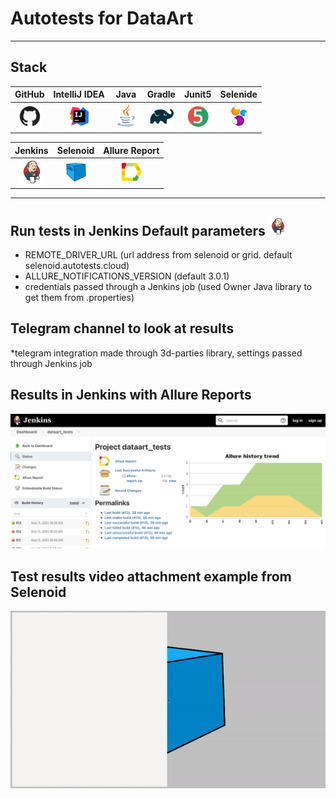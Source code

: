 # Autotests for DataArt
___
## Stack
| GitHub | IntelliJ IDEA | Java | Gradle | Junit5 | Selenide |
|:------:|:----:|:----:|:------:|:------:|:--------:|
| <img src="images/GitHub.svg" width="40" height="40"> | <img src="images/IDEA.svg" width="40" height="40"> | <img src="images/JAVA.svg" width="40" height="40"> | <img src="images/Gradle.svg" width="40" height="40"> | <img src="images/Junit5.svg" width="40" height="40"> | <img src="images/Selenide.svg" width="40" height="40"> |

| Jenkins | Selenoid | Allure Report | 
|:--------:|:-------------:|:---------:|
| <img src="images/Jenkins.svg" width="40" height="40"> | <img src="images/Selenoid.svg" width="40" height="40"> | <img src="images/Allure Report.svg" width="40" height="40"> | 
___

## Run tests in Jenkins Default parameters [](https://jenkins.autotests.cloud/job/MuratovEgor_HomeWork_12/build?delay=0sec) <a href="https://www.jetbrains.com/idea/"><img src="./images/Jenkins.svg" width="30" height="30"  alt="Jenkins"/></a>

* REMOTE_DRIVER_URL (url address from selenoid or grid. default selenoid.autotests.cloud)
* ALLURE_NOTIFICATIONS_VERSION (default 3.0.1)
* credentials passed through a Jenkins job (used Owner Java library to get them from .properties)

## Telegram channel to look at results [](https://t.me/joinchat/Mw7kwU7FWbEyNzVi)
*telegram integration made through 3d-parties library, settings passed through Jenkins job

## Results in Jenkins with Allure Reports
![alt "Allure Reports"](./images/jenkinsResult.png "Allure Reports")

## Test results video attachment example from Selenoid

![alt "Video from Selenoid"](./images/video.gif "Video from Selenoid")